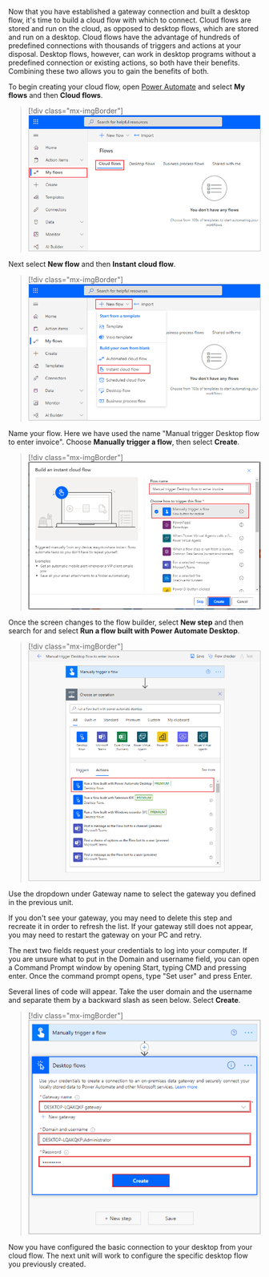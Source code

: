 Now that you have established a gateway connection and built a desktop flow, it's time to build a cloud flow with which to connect. Cloud flows are stored and run on the cloud, as opposed to desktop flows, which are stored and run on a desktop. Cloud flows have the advantage of hundreds of predefined connections with thousands of triggers and actions at your disposal. Desktop flows, however, can work in desktop programs without a predefined connection or existing actions, so both have their benefits. Combining these two allows you to gain the benefits of both.

To begin creating your cloud flow, open [Power Automate](https://flow.microsoft.com/?azure-portal=true) and select **My flows** and then **Cloud flows**.

> [!div class="mx-imgBorder"]
> [![Screenshot of the cloud flows view.](../media/cloud-flows.png)](../media/cloud-flows.png#lightbox)

Next select **New flow** and then **Instant cloud flow**.

> [!div class="mx-imgBorder"]
> [![Screenshot of new flow, instant cloud flow.](../media/instant-cloud-flow.png)](../media/instant-cloud-flow.png#lightbox)

Name your flow. Here we have used the name "Manual trigger Desktop flow to enter invoice". Choose **Manually trigger a flow**, then select **Create**.

> [!div class="mx-imgBorder"]
> [![Screenshot of flow name field and trigger option list.](../media/name-flow.png)](../media/name-flow.png#lightbox)

Once the screen changes to the flow builder, select **New step** and then search for and select **Run a flow built with Power Automate Desktop**.

> [!div class="mx-imgBorder"]
> [![Screenshot of run a flow built with Power Automate Desktop option.](../media/run-desktop-flow-action.png)](../media/run-desktop-flow-action.png#lightbox)

Use the dropdown under Gateway name to select the gateway you defined in the previous unit.

If you don't see your gateway, you may need to delete this step and recreate it in order to refresh the list. If your gateway still does not appear, you may need to restart the gateway on your PC and retry.

The next two fields request your credentials to log into your computer. If you are unsure what to put in the Domain and username field, you can open a Command Prompt window by opening Start, typing CMD and pressing enter. Once the command prompt opens, type "Set user" and press Enter.

Several lines of code will appear. Take the user domain and the username and separate them by a backward slash as seen below. Select **Create**.

> [!div class="mx-imgBorder"]
> [![Screenshot of desktop flow details.](../media/user-domain-user-name.png)](../media/user-domain-user-name.png#lightbox)

Now you have configured the basic connection to your desktop from your cloud flow. The next unit will work to configure the specific desktop flow you previously created.